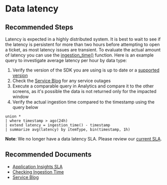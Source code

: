 <properties 
    pageTitle="Where's my data (Latency)?"
    description="Where's my data (Latency)?"
    service="microsoft.insights"
    resource="components"
    articleId="insights_datalatency"
    authors="debugthings"
    ms.author="jamdavi"
    displayOrder="999"
    selfHelpType="resource"
    productPesIds="15693"
    supportTopicIds="32546624"
    cloudEnvironments="public"
/>
 
# Data latency

## **Recommended Steps**

Latency is expected in a highly distributed system. It is best to wait to see if the latency is persistent for more than two hours before attempting to open a ticket, as most latency issues are transient. To evaluate the actual amount of latency you can use the [ingestion_time()](https://docs.microsoft.com/azure/kusto/query/ingestiontimefunction) function. Here is an example query to investigate average latency per hour by data type:

1. Verify the version of the SDK you are using is up to date or a [supported version](https://github.com/Microsoft/ApplicationInsights-Home#officially-supported-sdks)  
2. Check the [Service Blog](https://techcommunity.microsoft.com/t5/Azure-Monitor-Status/bg-p/AzureMonitorStatusBlog) for any service outages
3. Execute a comparable query in Analytics and compare it to the other screens, as it's possible the data is not returned only for the impacted window
4. Verify the actual ingestion time compared to the timestamp using the query below

```
union *
| where timestamp > ago(24h)
| extend latency = ingestion_time() - timestamp
| summarize avg(latency) by itemType, bin(timestamp, 1h)
```

**Note**: We no longer have a data latency SLA. Please review our [current SLA](https://azure.microsoft.com/support/legal/sla/application-insights/v1_2/).<br>


## **Recommended Documents**

* [Application Insights SLA](https://azure.microsoft.com/support/legal/sla/application-insights/v1_2/)<br>
* [Checking Ingestion Time](https://docs.microsoft.com/azure/azure-monitor/platform/data-ingestion-time#checking-ingestion-time)<br>
* [Service Blog](https://techcommunity.microsoft.com/t5/Azure-Monitor-Status/bg-p/AzureMonitorStatusBlog)<br>

